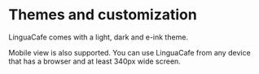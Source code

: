 # Themes and customization

LinguaCafe comes with a light, dark and e-ink theme.  
  
Mobile view is also supported. You can use LinguaCafe from any device that has a browser and at least 340px wide screen.

